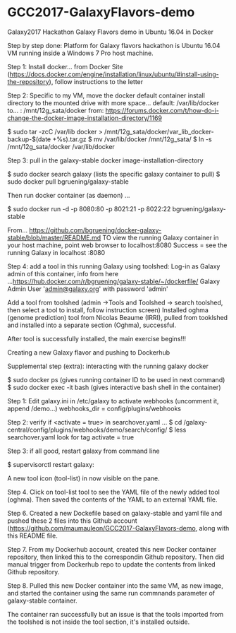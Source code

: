 # GCC2017-GalaxyFlavors-demo
Galaxy2017 Hackathon Galaxy Flavors demo in Ubuntu 16.04 in Docker

Step by step done:
Platform for Galaxy flavors hackathon is Ubuntu 16.04 VM running inside a Windows 7 Pro host machine.

Step 1: Install docker... from Docker Site (https://docs.docker.com/engine/installation/linux/ubuntu/#install-using-the-repository), follow instructions to the letter 

Step 2: Specific to my VM, move the docker default container install directory to the mounted drive with more space...
default: /var/lib/docker
to... : /mnt/12g_sata/docker
from: https://forums.docker.com/t/how-do-i-change-the-docker-image-installation-directory/1169

$ sudo tar -zcC /var/lib docker > /mnt/12g_sata/docker/var_lib_docker-backup-$(date +%s).tar.gz
$ mv /var/lib/docker /mnt/12g_sata/
$ ln -s /mnt/12g_sata/docker /var/lib/docker

Step 3: pull in the galaxy-stable docker image-installation-directory

$ sudo docker search galaxy (lists the specific galaxy container to pull)
$ sudo docker pull bgruening/galaxy-stable

Then run docker container (as daemon) ...

$ sudo docker run -d -p 8080:80 -p 8021:21 -p 8022:22 bgruening/galaxy-stable

From... https://github.com/bgruening/docker-galaxy-stable/blob/master/README.md
TO view the running Galaxy container in your host machine, point web browser to localhost:8080
Success = see the running Galaxy in localhost :8080

Step 4: add a tool in this running Galaxy using toolshed:
Log-in as Galaxy admin of this container, info from here ...https://hub.docker.com/r/bgruening/galaxy-stable/~/dockerfile/
 Galaxy Admin User 'admin@galaxy.org' with password 'admin'
 
Add a tool from toolshed (admin ->Tools and Toolshed -> search toolshed, then select a tool to install, follow instruction screen)
Installed oghma (genome prediction) tool from Nicolas Beaume (IRRI), pulled from tooklshed and installed into a separate section (Oghma), successful.

After tool is successfully installed, the main exercise begins!!!

Creating a new Galaxy flavor and pushing to Dockerhub

Supplemental step (extra): interacting with the running galaxy docker

$ sudo docker ps (gives running container ID to be used in next command)
$ sudo docker exec -it <galaxy-con-ID> bash (gives interactive bash shell in the container)

Step 1: Edit galaxy.ini in /etc/galaxy to activate webhooks (uncomment it, append /demo...)
webhooks_dir = config/plugins/webhooks

Step 2: verify if <activate = true> in searchover.yaml ...
$ cd /galaxy-central/config/plugins/webhooks/demo/search/config/
$ less searchover.yaml 
   look for tag activate = true

Step 3: if all good, restart galaxy from command line

$ supervisorctl restart galaxy:

A new tool icon (tool-list) in now visible on the pane. 

Step 4. Click on tool-list tool to see the YAML file of the newly added tool (oghma). Then saved the contents of the YAML to an external YAML file.

Step 6. Created a new Dockefile based on galaxy-stable and yaml file and pushed these 2 files into this Github account (https://github.com/maumauleon/GCC2017-GalaxyFlavors-demo, along with this README file.

Step 7. From my Dockerhub account, created this new Docker container repository, then linked this to the correspondin Github repository.
Then did manual trigger from Dockerhub repo to update the contents from linked Github repository.

Step 8. Pulled this new Docker container into the same VM, as new image, and started the container using the same run commnands parameter of galaxy-stable container. 

The container ran successfully but an issue is that the tools imported from the toolshed is not inside the tool section, it's installed outside.

